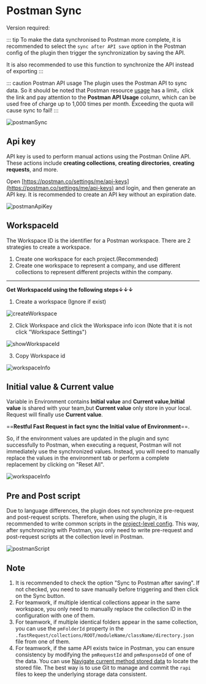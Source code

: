 # Postman Sync

Version required: <Badge text="2023.2.3" />

::: tip
To make the data synchronised to Postman more complete, it is recommended to select the `sync after API save` option in the Postman config of the plugin
then trigger the synchronization by saving the API.

It is also recommended to use this function to synchronize the API instead of exporting
:::

::: caution Postman API usage
The plugin uses the Postman API to sync data. So it should be noted that Postman resource [usage](https://fastrequest.postman.co/billing/add-ons/overview) has a limit，click the link and pay attention to the **Postman API Usage** column, which can be used free of charge up to 1,000 times per month. Exceeding the quota will cause sync to fail!
:::

![postmanSync](/img/2023.2.3/postmanSync_en.png)

## Api key

API key is used to perform manual actions using the Postman Online API. These actions include **creating collections**, **creating directories**, **creating requests**, and more.

Open [https://postman.co/settings/me/api-keys](https://postman.co/settings/me/api-keys) and login, and then generate an API key. It is recommended to create an API key without an expiration date.

![postmanApiKey](/img/2023.2.3/postmanApiKey.png)

## WorkspaceId

The Workspace ID is the identifier for a Postman workspace. There are 2 strategies to create a workspace.

1. Create one workspace for each project.(Recommended)
2. Create one workspace to represent a company, and use different collections to represent different projects within the company.

---

**Get WorkspaceId using the following steps↓↓↓**

1. Create a workspace (Ignore if exist)

![createWorkspace](/img/2023.2.3/createWorkspace.png)

2. Click Workspace and click the Workspace info icon (Note that it is not click "Workspace Settings")

![showWorkspaceId](/img/2023.2.3/showWorkspaceId.png)

3. Copy Workspace id

![workspaceInfo](/img/2023.2.3/workspaceInfo.png)

## Initial value & Current value

Variable in Environment contains **Initial value** and **Current value**,**Initial value** is shared with your team,but **Current value** only store in your local.
Request will finally use **Current value**.

==**Restful Fast Request in fact sync the Initial value of Environment**==.

So, if the environment values are updated in the plugin and sync successfully to Postman,
when executing a request, Postman will not immediately use the synchronized values.
Instead, you will need to manually replace the values in the environment tab
or perform a complete replacement by clicking on "Reset All".

![workspaceInfo](/img/2023.2.3/resetEnvironmentValue.png)

## Pre and Post script

Due to language differences, the plugin does not synchronize pre-request and post-request scripts.
Therefore, when using the plugin, it is recommended to write common scripts in the [project-level config](./projectValueConfig.md).
This way, after synchronizing with Postman, you only need to write pre-request and post-request scripts at the collection level in Postman.

![postmanScript](/img/2023.2.3/postmanScript.png)

## Note

1. It is recommended to check the option "Sync to Postman after saving". If not checked, you need to save manually before triggering and then click on the Sync button.
2. For teamwork, if multiple identical collections appear in the same workspace, you only need to manually replace the collection ID in the configuration with one of them.
3. For teamwork, if multiple identical folders appear in the same collection, you can use the `pmFolderId` property in the `.fastRequest/collections/ROOT/moduleName/className/directory.json` file from one of them.
4. For teamwork, if the same API exists twice in Postman, you can ensure consistency by modifying the `pmRequestId` and `pmResponseId` of one of the data. You can use [<ColorIcon icon="storeData" /> Navigate current method stored data](./navigateCurrentMethodJson.md) to locate the stored file. The best way is to use Git to manage and commit the `rapi` files to keep the underlying storage data consistent.
